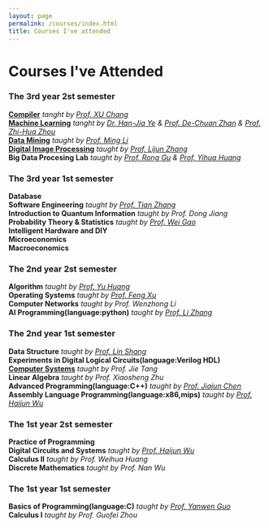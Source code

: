 ```yaml
---
layout: page
permalink: /courses/index.html
title: Courses I've attended
---
```

# Courses I've Attended  
  
  
### The 3rd year 2st semester  
**[Compiler](https://cs.nju.edu.cn/changxu/2_compiler/index.html)** *tanght by [Prof. XU Chang](https://cs.nju.edu.cn/changxu/)*  
**[Machine Learning](http://www.lamda.nju.edu.cn/ml2020/handouts.htm)** *tanght by [Dr. Han-Jia Ye](http://www.lamda.nju.edu.cn/yehj/) & [Prof. De-Chuan Zhan](http://www.lamda.nju.edu.cn/zhandc/) & [Prof. Zhi-Hua Zhou](https://cs.nju.edu.cn/zhouzh/)*  
**[Data Mining](https://ai.nju.edu.cn/_upload/tpl/04/10/1040/template1040/courses/IntroDM/IntroDM.htm)** *taught by [Prof. Ming Li](http://www.lamda.nju.edu.cn/lim/)*  
**[Digital Image Processing](http://www.lamda.nju.edu.cn/chengq/course/dip2020/course_page/dip2020.html)** *taught by [Prof. Lijun Zhang](https://cs.nju.edu.cn/zlj/)*  
**Big Data Procesing Lab** *taught by [Prof. Rong Gu](https://cs.nju.edu.cn/gurong/) & [Prof. Yihua Huang](https://cs.nju.edu.cn/yhuang/)*

### The 3rd year 1st semester
**Database**  
**Software Engineering** *taught by [Prof. Tian Zhang](https://cs.nju.edu.cn/zhangtian/)*  
**Introduction to Quantum Information**  *taught by Prof. Dong Jiang*  
**Probability Theory & Statistics**  *taught by [Prof. Wei Gao](http://www.lamda.nju.edu.cn/gaow/)*  
**Intelligent Hardware and DIY**  
**Microeconomics**  
**Macroeconomics**

### The 2nd year 2st semester
**Algorithm**  *taught by [Prof. Yu Huang](https://cs.nju.edu.cn/yuhuang/)*  
**Operating Systems**  *taught by [Prof. Feng Xu](http://ics.nju.edu.cn/people/fengxu/)*  
**Computer Networks**  *taught by Prof. Wenzhong Li*  
**AI Programming(language:python)** *taught by [Prof. Li Zhang](https://ctl.nju.edu.cn/f6/b0/c20441a325296/page.htm)*   

### The 2nd year 1st semester
**Data Structure**  *taught by [Prof. Lin Shang](https://cs.nju.edu.cn/shanglin/)*  
**Experiments in Digital Logical Circuits(language:Verilog HDL)**   
**[Computer Systems](https://nju-projectn.github.io/ics-pa-gitbook/ics2019/)** *taught by Prof. Jie Tang*  
**Linear Algebra** *taught by Prof. Xiaosheng Zhu*  
**Advanced Programming(language:C++)** *taught by [Prof. Jiajun Chen](https://cs.nju.edu.cn/chenjiajun/)*  
**Assembly Language Programming(language:x86,mips)** *taught by [Prof. Haijun Wu](https://cs.nju.edu.cn/wuhaijun/)*


### The 1st year 2st semester
**Practice of Programming**   
**Digital Circuits and Systems** *taught by [Prof. Haijun Wu](https://cs.nju.edu.cn/wuhaijun/)*  
**Calculus II** *taught by Prof. Weihua Huang*  
**Discrete Mathematics** *taught by Prof. Nan Wu*  

### The 1st year 1st semester
**Basics of Programming(language:C)**  *taught by [Prof. Yanwen Guo](https://cs.nju.edu.cn/ywguo/)*  
**Calculus Ⅰ** *taught by Prof. Guofei Zhou*  